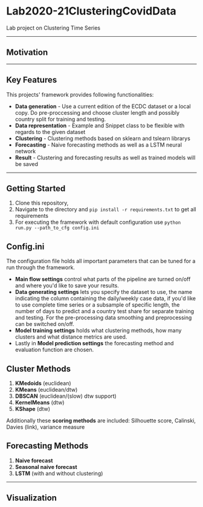 # Lab2020-21ClusteringCovidData
Lab project on Clustering Time Series

---
## Motivation

---
## Key Features
This projects' framework provides following functionalities:
* **Data generation** - Use a current edition of the ECDC dataset or a local copy. Do pre-proccessing and choose cluster length and possibly country split for training and testing.
* **Data representation** - Example and Snippet class to be flexible with regards to the given dataset
* **Clustering** - Clustering methods based on sklearn and tslearn librarys
* **Forecasting** - Naive forecasting methods as well as a LSTM neural network
* **Result** - Clustering and forecasting results as well as trained models will be saved
---

## Getting Started

1. Clone this repository,
2. Navigate to the directory and `pip install -r requirements.txt` to get all requirements
3. For executing the framework with default configuration use `python run.py --path_to_cfg config.ini`

## Config.ini
The configuration file holds all important parameters that can be tuned for a run through the framework.

* **Main flow settings** control what parts of the pipeline are turned on/off and where you'd like to save your results.
* **Data generating settings** lets you specify the dataset to use, the name indicating the column containing the daily/weekly case data, if you'd like to use complete time series or a subsample of specific length, the number of days to predict and a country test share for separate training and testing. For the pre-processing data smoothing and preprocessing can be switched on/off.
* **Model training settings** holds what clustering methods, how many clusters and what distance metrics are used.
* Lastly in **Model prediction settings** the forecasting method and evaluation function are chosen.

## Cluster Methods
1. **KMedoids** (euclidean)
2. **KMeans** (euclidean/dtw)
3. **DBSCAN** (euclidean/(slow) dtw support)
4. **KernelMeans** (dtw)
5. **KShape** (dtw)

Additionally these **scoring methods** are included: Silhouette score, Calinski, Davies (link), variance measure

## Forecasting Methods
1. **Naive forecast**
2. **Seasonal naive forecast**
3. **LSTM** (with and without clustering)
---

## Visualization
